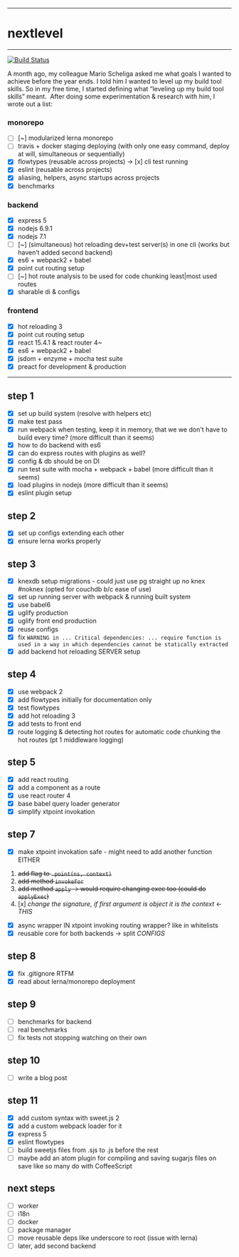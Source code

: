 -------------------
# nextlevel
-------------------


[![Build Status](https://travis-ci.org/aretecode/nextlevel.svg?branch=master)](https://travis-ci.org/aretecode/nextlevel)

A month ago, my colleague Mario Scheliga asked me what goals I wanted to achieve before the year ends. I told him I wanted to level up my build tool skills. So in my free time, I started defining what “leveling up my build tool skills” meant. 
After doing some experimentation & research with him, I wrote out a list:

### monorepo
- [ ] [~] modularized lerna monorepo
- [ ] travis + docker staging deploying (with only one easy command, deploy at will, simultaneous or sequentially)
- [x] flowtypes (reusable across projects)
-> [x] cli test running
- [x] eslint (reusable across projects)
- [x] aliasing, helpers, async startups across projects
- [x] benchmarks

### backend
- [x] express 5
- [x] nodejs 6.9.1
- [x] nodejs 7.1
- [ ] [~] (simultaneous) hot reloading dev+test server(s) in one cli (works but haven’t added second backend)
- [x] es6 + webpack2 + babel
- [x] point cut routing setup
- [ ] [~] hot route analysis to be used for code chunking least|most used routes
- [x] sharable di & configs

### frontend
- [x] hot reloading 3
- [x] point cut routing setup
- [x] react 15.4.1 & react router 4~
- [x] es6 + webpack2 + babel
- [x] jsdom + enzyme + mocha test suite
- [x] preact for development & production

----------------

## step 1
- [x] set up build system (resolve with helpers etc)
- [x] make test pass
- [x] run webpack when testing, keep it in memory, that we we don't have to build every time? (more difficult than it seems)
- [x] how to do backend with es6
- [x] can do express routes with plugins as well?
- [x] config & db should be on DI
- [x] run test suite with mocha + webpack + babel (more difficult than it seems)
- [x] load plugins in nodejs (more difficult than it seems)
- [x] eslint plugin setup

## step 2
- [x] set up configs extending each other
- [x] ensure lerna works properly

## step 3
- [x] knexdb setup migrations - could just use pg straight up no knex #noknex (opted for couchdb b/c ease of use)
- [x] set up running server with webpack & running built system
- [x] use babel6
- [x] uglify production
- [x] uglify front end production
- [x] reuse configs
- [x] fix ```WARNING in ... Critical dependencies: ... require function is used in a way in which dependencies cannot be statically extracted```
- [x] add backend hot reloading SERVER setup

## step 4
- [x] use webpack 2
- [x] add flowtypes initially for documentation only
- [x] test flowtypes
- [x] add hot reloading 3
- [x] add tests to front end
- [x] route logging & detecting hot routes for automatic code chunking the hot routes (pt 1 middleware logging)

## step 5
- [x] add react routing
- [x] add a component as a route
- [x] use react router 4
- [x] base babel query loader generator
- [x] simplify xtpoint invokation

## step 7
- [x] make xtpoint invokation safe - might need to add another function EITHER
1. ~~add flag to `.point(ns, context)`~~
2. ~~add method `invokeFor`~~
3. ~~add method `apply` -> would require changing exec too (could do `applyExec`)~~
4. [x] _change the signature, if first argument is object it is the context_ <- _THIS_
- [x] async wrapper IN xtpoint invoking routing wrapper? like in whitelists
- [x] reusable core for both backends -> split _CONFIGS_

## step 8
- [x] fix .gitignore RTFM
- [x] read about lerna/monorepo deployment

## step 9
- [ ] benchmarks for backend
- [ ] real benchmarks
- [ ] fix tests not stopping watching on their own

## step 10
- [ ] write a blog post

## step 11
- [x] add custom syntax with sweet.js 2
- [x] add a custom webpack loader for it
- [x] express 5
- [x] eslint flowtypes
- [ ] build sweetjs files from .sjs to .js before the rest
- [ ] maybe add an atom plugin for compiling and saving sugarjs files on save like so many do with CoffeeScript

## next steps
- [ ] worker
- [ ] i18n
- [ ] docker
- [ ] package manager
- [ ] move reusable deps like underscore to root (issue with lerna)
- [ ] later, add second backend
